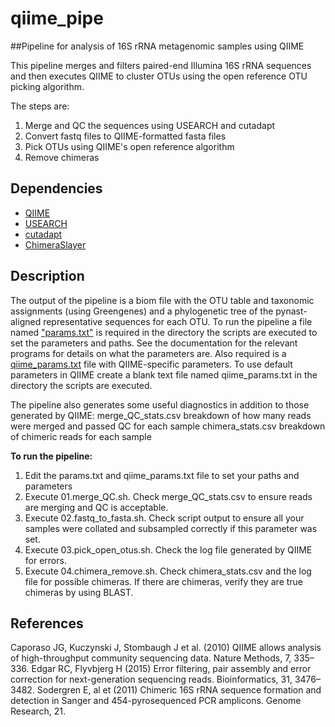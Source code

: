 # qiime_pipe
##Pipeline for analysis of 16S rRNA metagenomic samples using QIIME

This pipeline merges and filters paired-end Illumina 16S rRNA sequences and then executes QIIME to cluster OTUs using the open reference OTU picking algorithm.  

The steps are:

1. Merge and QC the sequences using USEARCH and cutadapt
2. Convert fastq files to QIIME-formatted fasta files 
3. Pick OTUs using QIIME's open reference algorithm
4. Remove chimeras

## Dependencies
- [QIIME](http://qiime.org/)
- [USEARCH](http://www.drive5.com/usearch/)
- [cutadapt](http://cutadapt.readthedocs.io/en/stable/guide.html)
- [ChimeraSlayer](http://microbiomeutil.sourceforge.net/)

## Description
The output of the pipeline is a biom file with the OTU table and taxonomic assignments (using Greengenes) and a phylogenetic tree of the pynast-aligned representative sequences for each OTU. To run the pipeline a file named ["params.txt"](https://github.com/chadsmith123/qiime_pipe/blob/master/params.txt) is required in the directory the scripts are executed to set the parameters and paths. See the documentation for the relevant programs for details on what the parameters are. Also required is a [qiime_params.txt](https://github.com/chadsmith123/qiime_pipe/blob/master/qiime_params.txt) file with QIIME-specific parameters. To use default parameters in QIIME create a blank text file named qiime_params.txt in the directory the scripts are executed.

The pipeline also generates some useful diagnostics in addition to those generated by QIIME:
merge_QC_stats.csv		breakdown of how many reads were merged and passed QC for each sample
chimera_stats.csv		breakdown of chimeric reads for each sample

**To run the pipeline:**
1. Edit the params.txt and qiime_params.txt file to set your paths and parameters
2. Execute 01.merge_QC.sh. Check merge_QC_stats.csv to ensure reads are merging and QC is acceptable.
4. Execute 02.fastq_to_fasta.sh. Check script output to ensure all your samples were collated and subsampled correctly if this parameter was set.
5. Execute 03.pick_open_otus.sh. Check the log file generated by QIIME for errors.
6. Execute 04.chimera_remove.sh. Check chimera_stats.csv and the log file for possible chimeras. If there are chimeras, verify they are true chimeras by using BLAST.

## References
Caporaso JG, Kuczynski J, Stombaugh J et al. (2010) QIIME allows analysis of high-throughput community sequencing data. Nature Methods, 7, 335–336.
Edgar RC, Flyvbjerg H (2015) Error filtering, pair assembly and error correction for next-generation sequencing reads. Bioinformatics, 31, 3476–3482.
Sodergren E, al  et (2011) Chimeric 16S rRNA sequence formation and detection in Sanger and 454-pyrosequenced PCR amplicons. Genome Research, 21.
